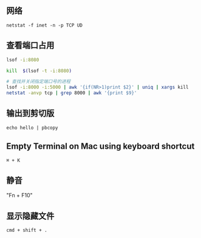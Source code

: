 
## 网络

 ```
 netstat -f inet -n -p TCP UD
 ```

## 查看端口占用

```bash
lsof -i:8080

kill  $(lsof -t -i:8080)

# 查找并关闭指定端口号的进程
lsof -i:8000 -i:5000 | awk '{if(NR>1)print $2}' | uniq | xargs kill
netstat -anvp tcp | grep 8000 | awk '{print $9}'

```

## 输出到剪切版
```
echo hello | pbcopy
```

## Empty Terminal on Mac using keyboard shortcut
```
⌘ + K 
```

## 静音
"Fn + F10"

## 显示隐藏文件
```
cmd + shift + .
```